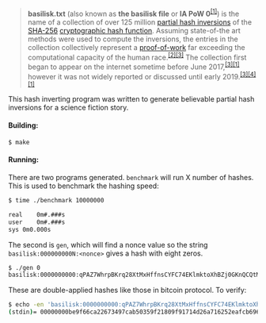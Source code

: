 > **basilisk.txt** (also known as **the basilisk file** or **IA PoW 0**<sup>[[1]](https://suricrasia.online)</sup>) is the name of a collection of over 125 million [partial hash inversions](https://en.wikipedia.org/wiki/Partial_hash_inversion) of the [SHA-256](https://en.wikipedia.org/wiki/SHA-2) [cryptographic hash function](https://en.wikipedia.org/wiki/Cryptographic_hash_function). Assuming state-of-the art methods were used to compute the inversions, the entries in the collection collectively represent a [proof-of-work](https://en.wikipedia.org/wiki/Proof_of_work) far exceeding the computational capacity of the human race.<sup>[[2]](https://suricrasia.online)</sup><sup>[[3]](https://suricrasia.online)</sup> The collection first began to appear on the internet sometime before June 2017,<sup>[[3]](https://suricrasia.online)</sup><sup>[[1]](https://suricrasia.online)</sup> however it was not widely reported or discussed until early 2019.<sup>[[3]](https://suricrasia.online)</sup><sup>[[4]](https://suricrasia.online)</sup><sup>[[1]](https://suricrasia.online)</sup>

This hash inverting program was written to generate believable partial hash inversions for a science fiction story.

#### Building:

```
$ make
```

#### Running:

There are two programs generated. `benchmark` will run X number of hashes. This is used to benchmark the hashing speed:

```bash
$ time ./benchmark 10000000

real	0m#.###s
user	0m#.###s
sys	0m0.000s
```

The second is `gen`, which will find a nonce value so the string `basilisk:000000000N:<nonce>` gives a hash with eight zeros.

```bash
$ ./gen 0
basilisk:0000000000:qPAZ7WhrpBKrq28XtMxHffnsCYFC74EKlmktoXhBZj0GKnQCQtMYfXxpNib9ak7q 00000000be9f66ca22673497cab50359f21809f91714d26a716252eafcb6964e
```

These are double-applied hashes like those in bitcoin protocol. To verify:

```bash
$ echo -en 'basilisk:0000000000:qPAZ7WhrpBKrq28XtMxHffnsCYFC74EKlmktoXhBZj0GKnQCQtMYfXxpNib9ak7q' | openssl dgst -sha256 -binary | openssl dgst -sha256
(stdin)= 00000000be9f66ca22673497cab50359f21809f91714d26a716252eafcb6964e
```
